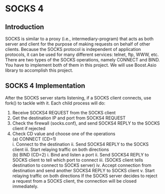 # SOCKS 4
## Introduction
SOCKS is similar to a proxy (i.e., intermediary-program) that acts as both server and client for the purpose of making requests on behalf of other clients. Because the SOCKS protocol is independent of application protocols, it can be used for many different services: telnet, ftp, WWW, etc.  
There are two types of the SOCKS operations, namely CONNECT and BIND. You have to implement both of them in this project. We will use Boost.Asio library to accomplish this project.

## SOCKS 4 Implementation
After the SOCKS server starts listening, if a SOCKS client connects, use fork() to tackle with it.
Each child process will do:  
1. Receive SOCKS4 REQUEST from the SOCKS client  
2. Get the destination IP and port from SOCKS4 REQUEST  
3. Check the firewall (socks.conf), and send SOCKS4 REPLY to the SOCKS client if rejected  
4. Check CD value and choose one of the operations  
(a) CONNECT (CD=1)  
i. Connect to the destination
ii. Send SOCKS4 REPLY to the SOCKS client
iii. Start relaying traffic on both directions  
(b) BIND (CD=2)
i. Bind and listen a port
ii. Send SOCKS4 REPLY to SOCKS client to tell which port to connect
iii. (SOCKS client tells destination to connect to SOCKS server)
iv. Accept connection from destination and send another SOCKS4 REPLY to SOCKS client v. Start relaying traffic on both directions
If the SOCKS server decides to reject a request from a SOCKS client, the connection will be closed immediately.